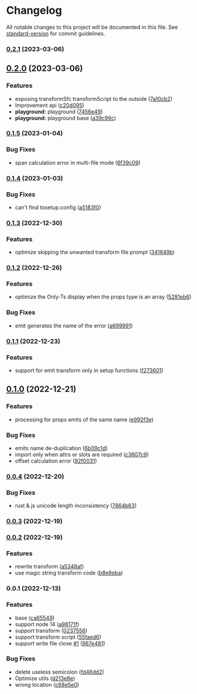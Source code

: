 # Changelog

All notable changes to this project will be documented in this file. See [standard-version](https://github.com/conventional-changelog/standard-version) for commit guidelines.

### [0.2.1](https://github.com/a145789/vue3-script-to-setup/compare/v0.2.0...v0.2.1) (2023-03-06)

## [0.2.0](https://github.com/a145789/vue3-script-to-setup/compare/v0.1.5...v0.2.0) (2023-03-06)


### Features

* exposing transformSfc transformScript to the outside ([7a10cb2](https://github.com/a145789/vue3-script-to-setup/commit/7a10cb2f1613e83d0d39cce26637fd46218f086a))
* Improvement api ([c20d095](https://github.com/a145789/vue3-script-to-setup/commit/c20d095a14e27974cf5f62ee2891dc24c742938d))
* **playground:** playground ([7456e49](https://github.com/a145789/vue3-script-to-setup/commit/7456e493ed5ade07f781d30ddabbd6d3aba398c0))
* **playground:** playground base ([a39c99c](https://github.com/a145789/vue3-script-to-setup/commit/a39c99ce8170b7141e146284d44e58c5f6ef892b))

### [0.1.5](https://github.com/a145789/vue3-script-to-setup/compare/v0.1.4...v0.1.5) (2023-01-04)


### Bug Fixes

* span calculation error in multi-file mode ([6f39c09](https://github.com/a145789/vue3-script-to-setup/commit/6f39c09922067f5cf1d23494c67caee2ead7f553))

### [0.1.4](https://github.com/a145789/vue3-script-to-setup/compare/v0.1.3...v0.1.4) (2023-01-03)


### Bug Fixes

* can't find tosetup.config ([a5183f0](https://github.com/a145789/vue3-script-to-setup/commit/a5183f0f81e577d497917a3cbeb292e061cb2372))

### [0.1.3](https://github.com/a145789/vue3-script-to-setup/compare/v0.1.2...v0.1.3) (2022-12-30)


### Features

* optimize skipping the unwanted transform file prompt ([341649b](https://github.com/a145789/vue3-script-to-setup/commit/341649b4b5cc43156cf45c9c5705865e50cecda9))

### [0.1.2](https://github.com/a145789/vue3-script-to-setup/compare/v0.1.1...v0.1.2) (2022-12-26)


### Features

* optimize the Only-Ts display when the props type is an array ([5281eb6](https://github.com/a145789/vue3-script-to-setup/commit/5281eb67ab984cd5c3f4cd0f24c20abe99f74f38))


### Bug Fixes

* emit generates the name of the error ([a699991](https://github.com/a145789/vue3-script-to-setup/commit/a699991b8a457ee3a136a6b43589e0e1121b6c01))

### [0.1.1](https://github.com/a145789/vue3-script-to-setup/compare/v0.1.0...v0.1.1) (2022-12-23)


### Features

* support for emit transform only in setup functions ([f273601](https://github.com/a145789/vue3-script-to-setup/commit/f273601ef8efcd925f296f1e33905196bdb3d0d2))

## [0.1.0](https://github.com/a145789/vue3-script-to-setup/compare/v0.0.4...v0.1.0) (2022-12-21)


### Features

* processing for props emits of the same name ([e992f3e](https://github.com/a145789/vue3-script-to-setup/commit/e992f3e59100a1115d3234fe5bdd0b58110f8fa1))


### Bug Fixes

* emits name de-duplication ([6b09c1d](https://github.com/a145789/vue3-script-to-setup/commit/6b09c1d3df53b1196a21d8485dac441d4acd6f9a))
* import only when attrs or slots are required ([c3607c9](https://github.com/a145789/vue3-script-to-setup/commit/c3607c99b0f6b112a80a883615cda33e22786436))
* offset calculation error ([92f0031](https://github.com/a145789/vue3-script-to-setup/commit/92f003192cc4884e36a24a274a80e21058271219))

### [0.0.4](https://github.com/a145789/vue3-script-to-setup/compare/v0.0.3...v0.0.4) (2022-12-20)


### Bug Fixes

* rust & js unicode length inconsistency ([7864b63](https://github.com/a145789/vue3-script-to-setup/commit/7864b63cd9fdd9d5f3ca30f9cf8fa622b96c8ffd))

### [0.0.3](https://github.com/a145789/vue3-script-to-setup/compare/v0.0.2...v0.0.3) (2022-12-19)

### [0.0.2](https://github.com/a145789/vue3-script-to-setup/compare/v0.0.1...v0.0.2) (2022-12-19)


### Features

* rewrite transform ([a5348af](https://github.com/a145789/vue3-script-to-setup/commit/a5348af30b03f6331172c676e728464b6665af19))
* use magic string transform code ([b8e8eba](https://github.com/a145789/vue3-script-to-setup/commit/b8e8ebaf4a58ad82a720d4c3b18a15235743f643))

### 0.0.1 (2022-12-13)


### Features

* base ([ca65549](https://github.com/a145789/vue3-script-to-setup/commit/ca65549dd61b9d48d57a6508fea73a4b50ab1d2c))
* support node 14 ([a98171f](https://github.com/a145789/vue3-script-to-setup/commit/a98171fcc19cde58c32eca160c63f102d6215943))
* support transform ([0237556](https://github.com/a145789/vue3-script-to-setup/commit/0237556f2a4f388548100f6766eab7ad2d47df2d))
* support transform script ([55faed6](https://github.com/a145789/vue3-script-to-setup/commit/55faed62fa075da58a80b9a29412df84a089ad33))
* support write file close [#1](https://github.com/a145789/vue3-script-to-setup/issues/1) ([867e481](https://github.com/a145789/vue3-script-to-setup/commit/867e481eed015e5d111a58b6bf3c95de5f1979f6))


### Bug Fixes

* delete useless semicolon ([fd46dd2](https://github.com/a145789/vue3-script-to-setup/commit/fd46dd2055d9e35a933e9cd0080d0ca93989176e))
* Optimize utils ([d213e8e](https://github.com/a145789/vue3-script-to-setup/commit/d213e8e5e12bb4c25080731b44f23587b0b72190))
* wrong location ([c68e5e0](https://github.com/a145789/vue3-script-to-setup/commit/c68e5e01fd7a6fe146bdd513379d535c0591fb72))
